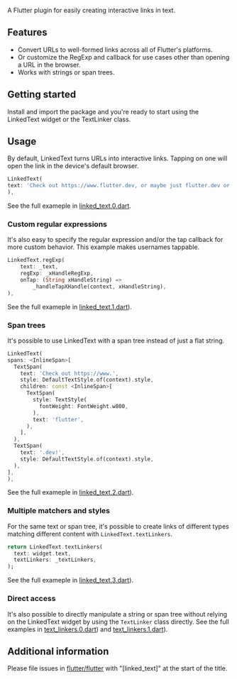 <?code-excerpt path-base="example"?>

A Flutter plugin for easily creating interactive links in text.

## Features

 * Convert URLs to well-formed links across all of Flutter's platforms.
 * Or customize the RegExp and callback for use cases other than opening a URL
   in the browser.
 * Works with strings or span trees.

## Getting started

Install and import the package and you're ready to start using the LinkedText
widget or the TextLinker class.

## Usage

By default, LinkedText turns URLs into interactive links. Tapping on one will open the link in the device's default browser.

<?code-excerpt "linked_text.0.dart (linked_text)"?>
```dart
LinkedText(
text: 'Check out https://www.flutter.dev, or maybe just flutter.dev or www.flutter.dev.',
),
```

See the full exameple in [linked_text.0.dart](https://github.com/flutter/packages/tree/main/packages/linked_text/example/linked_text.0.dart).

### Custom regular expressions

It's also easy to specify the regular expression and/or the tap callback for
more custom behavior. This example makes usernames tappable.

<?code-excerpt "linked_text.1.dart (linked_text_reg_exp)"?>
```dart
LinkedText.regExp(
    text: _text,
    regExp: _xHandleRegExp,
    onTap: (String xHandleString) =>
        _handleTapXHandle(context, xHandleString),
),
```

See the full exameple in [linked_text.1.dart](https://github.com/flutter/packages/tree/main/packages/linked_text/example/linked_text.1.dart)).

### Span trees

It's possible to use LinkedText with a span tree instead of just a flat string.

<?code-excerpt "linked_text.2.dart (linked_text_spans)"?>
```dart
LinkedText(
spans: <InlineSpan>[
  TextSpan(
    text: 'Check out https://www.',
    style: DefaultTextStyle.of(context).style,
    children: const <InlineSpan>[
      TextSpan(
        style: TextStyle(
          fontWeight: FontWeight.w800,
        ),
        text: 'flutter',
      ),
    ],
  ),
  TextSpan(
    text: '.dev!',
    style: DefaultTextStyle.of(context).style,
  ),
],
),
```

See the full exameple in [linked_text.2.dart](https://github.com/flutter/packages/tree/main/packages/linked_text/example/linked_text.2.dart)).

### Multiple matchers and styles

For the same text or span tree, it's possible to create links of different types
matching different content with `LinkedText.textLinkers`.

<?code-excerpt "linked_text.3.dart (linked_text_text_linkers)"?>
```dart
return LinkedText.textLinkers(
  text: widget.text,
  textLinkers: _textLinkers,
);
```

See the full exameple in
[linked_text.3.dart](https://github.com/flutter/packages/tree/main/packages/linked_text/example/linked_text.3.dart)).

### Direct access

It's also possible to directly manipulate a string or span tree without relying
on the LinkedText widget by using the `TextLinker` class directly. See the full
examples in
[text_linkers.0.dart](https://github.com/flutter/packages/tree/main/packages/linked_text/example/text_linkers.0.dart))
and
[text_linkers.1.dart](https://github.com/flutter/packages/tree/main/packages/linked_text/example/text_linkers.1.dart)).

## Additional information

Please file issues in [flutter/flutter](https://github.com/flutter/flutter) with
"[linked_text]" at the start of the title.
